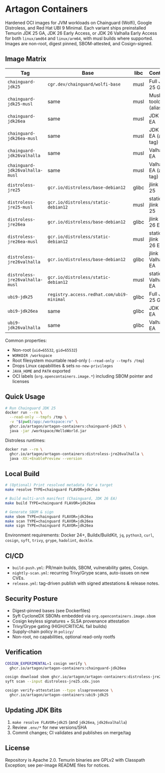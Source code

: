 # Artagon Containers

Hardened OCI images for JVM workloads on Chainguard (Wolfi), Google Distroless, and Red Hat UBI 9 Minimal. Each variant ships preinstalled Temurin JDK 25 GA, JDK 26 Early Access, or JDK 26 Valhalla Early Access for both `linux/amd64` and `linux/arm64`, with musl builds where supported. Images are non-root, digest pinned, SBOM-attested, and Cosign-signed.

## Image Matrix

| Tag | Base | libc | Contents |
| --- | --- | --- | --- |
| `chainguard-jdk25` | `cgr.dev/chainguard/wolfi-base` | musl | Full JDK 25 GA |
| `chainguard-jdk25-musl` | same | musl | Musl toolchain (alias) |
| `chainguard-jdk26ea` | same | musl | JDK 26 EA |
| `chainguard-jdk26ea-musl` | same | musl | JDK 26 EA (alt tag) |
| `chainguard-jdk26valhalla` | same | musl | Valhalla EA |
| `chainguard-jdk26valhalla-musl` | same | musl | Valhalla EA (alt tag) |
| `distroless-jre25` | `gcr.io/distroless/base-debian12` | glibc | jlink JRE 25 |
| `distroless-jre25-musl` | `gcr.io/distroless/static-debian12` | musl | static jlink JRE 25 |
| `distroless-jre26ea` | `gcr.io/distroless/base-debian12` | glibc | jlink JRE 26 EA |
| `distroless-jre26ea-musl` | `gcr.io/distroless/static-debian12` | musl | static jlink JRE 26 EA |
| `distroless-jre26valhalla` | `gcr.io/distroless/base-debian12` | glibc | jlink Valhalla EA |
| `distroless-jre26valhalla-musl` | `gcr.io/distroless/static-debian12` | musl | static Valhalla EA |
| `ubi9-jdk25` | `registry.access.redhat.com/ubi9-minimal` | glibc | Full JDK 25 GA |
| `ubi9-jdk26ea` | same | glibc | JDK 26 EA |
| `ubi9-jdk26valhalla` | same | glibc | Valhalla EA |

Common properties:
- Non-root (`uid=65532`, `gid=65532`)
- `WORKDIR /workspace`
- Root filesystem mountable read-only (`--read-only --tmpfs /tmp`)
- Drops Linux capabilities & sets `no-new-privileges`
- `JAVA_HOME` and `PATH` exported
- OCI labels (`org.opencontainers.image.*`) including SBOM pointer and licenses

## Quick Usage

```bash
# Run Chainguard JDK 25
docker run --rm \
  --read-only --tmpfs /tmp \
  -v "$(pwd)/app:/workspace:ro" \
  ghcr.io/artagon/artagon-containers:chainguard-jdk25 \
  java -jar /workspace/HelloWorld.jar
```

Distroless runtimes:

```bash
docker run --rm \
  ghcr.io/artagon/artagon-containers:distroless-jre26valhalla \
  java -XX:+EnablePreview --version
```

## Local Build

```bash
# (Optional) Print resolved metadata for a target
make resolve TYPE=chainguard FLAVOR=jdk26ea

# Build multi-arch manifest (Chainguard, JDK 26 EA)
make build TYPE=chainguard FLAVOR=jdk26ea

# Generate SBOM & sign
make sbom TYPE=chainguard FLAVOR=jdk26ea
make scan TYPE=chainguard FLAVOR=jdk26ea
make sign TYPE=chainguard FLAVOR=jdk26ea
```

Environment requirements: Docker 24+, Buildx/BuildKit, `jq`, `python3`, `curl`, `cosign`, `syft`, `trivy`, `grype`, `hadolint`, `dockle`.

## CI/CD

- `build-push.yml`: PR/main builds, SBOM, vulnerability gates, Cosign.
- `nightly-scan.yml`: recurring Trivy/Grype scans, auto-issues on new CVEs.
- `release.yml`: tag-driven publish with signed attestations & release notes.

## Security Posture

- Digest-pinned bases (see Dockerfiles)
- Syft CycloneDX SBOMs embedded via `org.opencontainers.image.sbom`
- Cosign keyless signatures + SLSA provenance attestation
- Trivy/Grype gating (HIGH/CRITICAL fail builds)
- Supply-chain policy in `policy/`
- Non-root, no capabilities, optional read-only rootfs

## Verification

```bash
COSIGN_EXPERIMENTAL=1 cosign verify \
  ghcr.io/artagon/artagon-containers:chainguard-jdk26ea

cosign download sbom ghcr.io/artagon/artagon-containers:distroless-jre25 > distroless-jre25.cdx.json
syft scan --input distroless-jre25.cdx.json

cosign verify-attestation --type slsaprovenance \
  ghcr.io/artagon/artagon-containers:ubi9-jdk25
```

## Updating JDK Bits

1. `make resolve FLAVOR=jdk25` (and `jdk26ea`, `jdk26valhalla`)
2. Review `.env/*` for new versions/SHA
3. Commit changes; CI validates and publishes on merge/tag

## License

Repository is Apache 2.0. Temurin binaries are GPLv2 with Classpath Exception; see per-image README files for notices.
